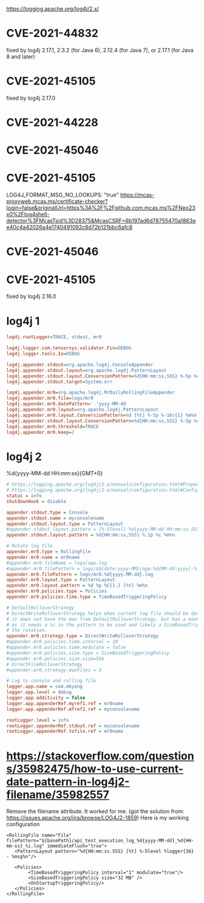 https://logging.apache.org/log4j/2.x/

# CVE-2021-44832
fixed by log4j 2.17.1, 2.3.2 (for Java 6), 2.12.4 (for Java 7), or 2.17.1 (for Java 8 and later)

# CVE-2021-45105
fixed by log4j 2.17.0


# CVE-2021-44228
# CVE-2021-45046
# CVE-2021-45105
LOG4J_FORMAT_MSG_NO_LOOKUPS: "true"
https://mcas-proxyweb.mcas.ms/certificate-checker?login=false&originalUrl=https%3A%2F%2Fgithub.com.mcas.ms%2FNeo23x0%2Flog4shell-detector%3FMcasTsid%3D28375&McasCSRF=6b197ad6d78755470a1863ee40c4a42026a4e1740491092c8d72b121bbc6afc8

# CVE-2021-45046
# CVE-2021-45105
fixed by log4j 2.16.0

# log4j 1
```ini
log4j.rootLogger=TRACE, stdout, mr0

log4j.logger.com.tensorsys.validator.Fin=DEBUG
log4j.logger.tools.Io=DEBUG

log4j.appender.stdout=org.apache.log4j.ConsoleAppender
log4j.appender.stdout.layout=org.apache.log4j.PatternLayout
log4j.appender.stdout.layout.ConversionPattern=%d{HH:mm:ss,SSS} %-5p %c{1} - %m%n
log4j.appender.stdout.target=System.err

log4j.appender.mr0=org.apache.log4j.MrDailyRollingFileAppender
log4j.appender.mr0.file=logs/mr0
log4j.appender.mr0.datePattern='.'yyyy-MM-dd
log4j.appender.mr0.layout=org.apache.log4j.PatternLayout
log4j.appender.mr0.layout.ConversionPattern=%d [%t] %-5p %-16c{1} %m%n
log4j.appender.stdout.layout.ConversionPattern=%d{HH:mm:ss,SSS} %-5p %c{1}.%M(%L): %m%n # method and line number
log4j.appender.mr0.threshold=TRACE
log4j.appender.mr0.keep=2
```

# log4j 2
%d{yyyy-MM-dd HH:mm:ss}{GMT+0}

```ini
# https://logging.apache.org/log4j/2.x/manual/configuration.html#Properties
# https://logging.apache.org/log4j/2.x/manual/configuration.html#ConfigurationSyntax
status = info
shutdownHook = disable

appender.stdout.type = Console
appender.stdout.name = myconsolename
appender.stdout.layout.type = PatternLayout
#appender.stdout.layout.pattern = [%-5level] %d{yyyy-MM-dd HH:mm:ss.SSS} [%t] %c{1} - %msg%n
appender.stdout.layout.pattern = %d{HH:mm:ss,SSS} %.1p %c %m%n

# Rotate log file
appender.mr0.type = RollingFile
appender.mr0.name = mr0name
#appender.mr0.fileName = logs/app.log
#appender.mr0.filePattern = logs/$${date:yyyy-MM}/app-%d{MM-dd-yyyy}-%i.log.gz
appender.mr0.filePattern = logs/mr0.%d{yyyy.MM.dd}.log
appender.mr0.layout.type = PatternLayout
appender.mr0.layout.pattern = %d %p %C{1.} [%t] %m%n
appender.mr0.policies.type = Policies
appender.mr0.policies.time.type = TimeBasedTriggeringPolicy

# DefaultRolloverStrategy
# DirectWriteRolloverStrategy helps when current log file should be dated such as in tsys
# it does not have the max from DefaultRolloverStrategy, but has a maxFiles which seems a
# as it needs a %i in the pattern to be used and likely a SizeBasedTriggeringPolicy to trigger
# the rotation.
appender.mr0.strategy.type = DirectWriteRolloverStrategy
#appender.mr0.policies.time.interval = 10
#appender.mr0.policies.time.modulate = false
#appender.mr0.policies.size.type = SizeBasedTriggeringPolicy
#appender.mr0.policies.size.size=5kb
# DirectFileRolloverStrategy
#appender.mr0.strategy.maxFiles = 3

# Log to console and rolling file
logger.app.name = com.mkyong
logger.app.level = debug
logger.app.additivity = false
logger.app.appenderRef.myref1.ref = mr0name
logger.app.appenderRef.mfref2.ref = myconsolename

rootLogger.level = info
rootLogger.appenderRef.stdout.ref = myconsolename
rootLogger.appenderRef.tofile.ref = mr0name
```

# https://stackoverflow.com/questions/35982475/how-to-use-current-date-pattern-in-log4j2-filename/35982557
Remove the filename attribute. It worked for me. (got the solution from: https://issues.apache.org/jira/browse/LOG4J2-1859) Here is my working configuration

    <RollingFile name="File" filePattern="${basePath}/api_test_execution_log_%d{yyyy-MM-dd}_%d{HH-mm-ss}_%i.log" immediateFlush="true">
       <PatternLayout pattern="%d{HH:mm:ss.SSS} [%t] %-5level %logger{36} - %msg%n"/>

       <Policies>
            <TimeBasedTriggeringPolicy interval="1" modulate="true"/>
            <SizeBasedTriggeringPolicy size="32 MB" />
            <OnStartupTriggeringPolicy/>
       </Policies>
    </RollingFile>
